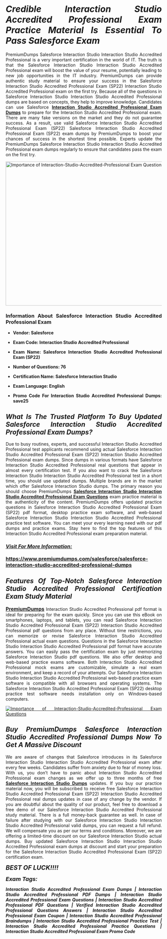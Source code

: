 <h1 style="text-align: justify;"><strong><em>Credible Interaction Studio Accredited Professional Exam Practice Material Is Essential To Pass Salesforce Exam</em></strong></h1>

<p style="text-align: justify;">PremiumDumps Salesforce Interaction Studio Interaction Studio Accredited Professional is a very important certification in the world of IT. The truth is that the Salesforce Interaction Studio Interaction Studio Accredited Professional exam will boost the value of your resume, potentially leading to new job opportunities in the IT industry. PremiumDumps can provide authentic study material to ensure your success in the Salesforce Interaction Studio Accredited Professional Exam (SP22) Interaction Studio Accredited Professional exam on the first try. Because all of the questions in Salesforce Interaction Studio Interaction Studio Accredited Professional dumps are based on concepts, they help to improve knowledge. Candidates can use Salesforce <strong><a href="https://www.premiumdumps.com/salesforce/salesforce-interaction-studio-accredited-professional-dumps">Interaction Studio Accredited Professional Exam Dumps</a></strong>&nbsp;to prepare for the Interaction Studio Accredited Professional exam. There are many fake versions on the market and they do not guarantee success. As a result, use valid Salesforce Interaction Studio Accredited Professional Exam (SP22) Salesforce Interaction Studio Accredited Professional Exam (SP22) exam dumps by PremiumDumps to boost your chances of success in the shortest time possible. Experts update the PremiumDumps Salesforce Interaction Studio Interaction Studio Accredited Professional exam dumps regularly to ensure that candidates pass the exam on the first try.</p>

<p style="text-align: justify;"><a href="https://www.premiumdumps.com/salesforce/salesforce-interaction-studio-accredited-professional-dumps"><img alt="Importance of Interaction-Studio-Accredited-Professional Exam Questions" src="https://i.imgur.com/P39uA2n.jpg" style="width: 700px; height: 465px;" /></a></p>

<h3 style="text-align: justify;"><strong>Information About Salesforce Interaction Studio Accredited Professional Exam</strong></h3>

<ul>
	<li>
	<p style="text-align: justify;"><b>Vendor: Salesforce</b></p>
	</li>
	<li>
	<p style="text-align: justify;"><b>Exam Code: Interaction Studio Accredited Professional</b></p>
	</li>
	<li>
	<p style="text-align: justify;"><b>Exam Name: Salesforce Interaction Studio Accredited Professional Exam (SP22)</b></p>
	</li>
	<li>
	<p style="text-align: justify;"><b>Number of Questions: 76</b></p>
	</li>
	<li>
	<p style="text-align: justify;"><b>Certification Name: Salesforce Interaction Studio</b></p>
	</li>
	<li>
	<p style="text-align: justify;"><b>Exam Language: English</b></p>
	</li>
	<li>
	<p style="text-align: justify;"><b>Promo Code For Interaction Studio Accredited Professional Dumps: save25</b></p>
	</li>
</ul>

<h2 style="text-align: justify;"><strong><em>What Is The Trusted Platform To Buy Updated Salesforce Interaction Studio Accredited Professional Exam Dumps?</em></strong></h2>

<p style="text-align: justify;">Due to busy routines, experts, and successful Interaction Studio Accredited Professional test applicants recommend using actual Salesforce Interaction Studio Accredited Professional Exam (SP22) Interaction Studio Accredited Professional exam dumps. Since dumps in various formats have Salesforce Interaction Studio Accredited Professional real questions that appear in almost every certification test. If you also want to crack the Salesforce Interaction Studio Interaction Studio Accredited Professional test in a short time, you should use updated dumps. Multiple brands are in the market which offer Salesforce Interaction Studio dumps. The primary reason you should choose PremiumDumps <a href="https://www.premiumdumps.com/salesforce/salesforce-interaction-studio-accredited-professional-dumps"><strong>Salesforce Interaction Studio Interaction Studio Accredited Professional Exam Questions</strong></a>&nbsp;exam practice material is the authenticity of the content. PremiumDumps offers updated practice questions in Salesforce Interaction Studio Accredited Professional Exam (SP22) pdf format, desktop practice exam software, and web-based Salesforce Interaction Studio Interaction Studio Accredited Professional practice test software. You can meet your every learning need with our pdf dumps and practice exams. Stay here to find the top features of this Interaction Studio Accredited Professional exam preparation material.</p>

<h3 style="text-align: justify;"><strong><u><i>Visit For More Information:</i></u><br />
<br />
<a href="https://www.premiumdumps.com/salesforce/salesforce-interaction-studio-accredited-professional-dumps">https://www.premiumdumps.com/salesforce/salesforce-interaction-studio-accredited-professional-dumps</a></strong></h3>

<h2 style="text-align: justify;"><strong><em>Features Of Top-Notch Salesforce Interaction Studio Accredited Professional Certification Exam Study Material</em></strong></h2>

<p style="text-align: justify;"><span style="font-size:16px;"><strong><a href="https://www.premiumdumps.com/">PremiumDumps</a></strong></span> Interaction Studio Accredited Professional pdf format is ideal for preparing for the exam quickly. Since you can use this eBook on smartphones, laptops, and tablets, you can read Salesforce Interaction Studio Accredited Professional Exam (SP22) Interaction Studio Accredited Professional pdf questions from any place. Without time restrictions, you can memorize or revise Salesforce Interaction Studio Accredited Professional actual exam questions. Questions in the Salesforce Interaction Studio Interaction Studio Accredited Professional pdf format have accurate answers. You can easily pass the certification exam by just memorizing Salesforce Interaction Studio pdf questions. We also offer desktop and web-based practice exams software. Both Interaction Studio Accredited Professional mock exams are customizable, simulate a real exam environment, and keep a record of your attempts. Our Salesforce Interaction Studio Interaction Studio Accredited Professional web-based practice exam software is compatible with all browsers and operating systems. The Salesforce Interaction Studio Accredited Professional Exam (SP22) desktop practice test software needs installation only on Windows-based computers.</p>

<p style="text-align: justify;"><a href="https://www.premiumdumps.com/salesforce/salesforce-interaction-studio-accredited-professional-dumps"><img alt="Importance of Interaction-Studio-Accredited-Professional Exam Questions" src="https://i.imgur.com/2KPb8yb.jpg" /></a></p>

<h2 style="text-align: justify;"><strong><em>Buy PremiumDumps&nbsp;Salesforce Interaction Studio Accredited Professional Dumps Now To Get A Massive Discount</em></strong></h2>

<p style="text-align: justify;">We are aware of changes that Salesforce introduces in its Salesforce Interaction Studio Interaction Studio Accredited Professional exam after every few weeks. Candidates suffer from anxiety due to fear of money loss. With us, you don&rsquo;t have to panic about&nbsp;Interaction Studio Accredited Professional exam changes as we offer up to three months of free <strong><a href="https://www.premiumdumps.com/salesforce/salesforce-interaction-studio-dumps">Salesforce Interaction Studio Dumps</a></strong> updates. If you buy our practice material now, you will be subscribed to receive free Salesforce Interaction Studio Accredited Professional Exam (SP22) Interaction Studio Accredited Professional real dumps updates in case of any change by the vendor. If you are doubtful about the quality of our product, feel free to download a free demo of our Salesforce Interaction Studio Accredited Professional study material. There is a full money-back guarantee as well. In case of failure after studying with our Salesforce Interaction Studio Interaction Studio Accredited Professional valid dumps, you can request a full refund. We will compensate you as per our terms and conditions. Moreover, we are offering a limited-time discount on our Salesforce Interaction Studio actual dumps. Buy updated Salesforce Interaction Studio Interaction Studio Accredited Professional exam dumps at discount and start your preparation for the Salesforce Interaction Studio Accredited Professional Exam (SP22) certification exam.</p>

<p style="text-align: justify;"><em><span style="font-size:20px;"><strong>BEST OF LUCK!!!!</strong></span></em></p>

<p style="text-align: justify;"><span style="font-size:18px;"><strong><em>Exam Tags:</em></strong></span><span style="font-size:20px;"><strong><em> </em></strong></span></p>

<p style="text-align: justify;"><span style="font-size:14px;"><strong><em>Interaction Studio Accredited Professional Exam Dumps | Interaction Studio Accredited Professional PDF Dumps | Interaction Studio Accredited Professional Exam Questions | Interaction Studio Accredited Professional PDF Questions | Verified Interaction Studio Accredited Professional Questions Answers | Interaction Studio Accredited Professional Exam Coupon | Interaction Studio Accredited Professional Braindumps | Interaction Studio Accredited Professional Practice Test | Interaction Studio Accredited Professional Practice Questions | Interaction Studio Accredited Professional Exam Promo Code</em></strong></span></p>
